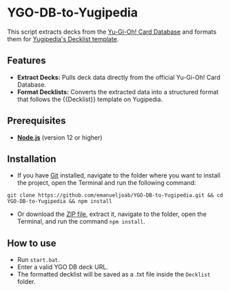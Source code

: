 # YGO-DB-to-Yugipedia

This script extracts decks from the [Yu-Gi-Oh! Card Database](https://www.db.yugioh-card.com/yugiohdb/?request_locale=en) and formats them for [Yugipedia's Decklist template](https://yugipedia.com/wiki/Template:Decklist).

## Features
- **Extract Decks:** Pulls deck data directly from the official Yu-Gi-Oh! Card Database.
- **Format Decklists:** Converts the extracted data into a structured format that follows the {{Decklist}} template on Yugipedia.

## Prerequisites

- **[Node.js](https://nodejs.org/)** (version 12 or higher)

## Installation

- If you have [Git](https://git-scm.com/downloads) installed, navigate to the folder where you want to install the project, open the Terminal and run the following command:

```batch
git clone https://github.com/emanueljoab/YGO-DB-to-Yugipedia.git && cd YGO-DB-to-Yugipedia && npm install
```

- Or download the [ZIP file](https://github.com/emanueljoab/YGO-DB-to-Yugipedia/archive/refs/heads/main.zip), extract it, navigate to the folder, open the Terminal, and run the command `npm install`.

## How to use

- Run `start.bat`.
- Enter a valid YGO DB deck URL.
- The formatted decklist will be saved as a .txt file inside the `Decklist` folder.
